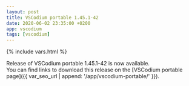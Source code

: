 ```yaml
---
layout: post
title: VSCodium portable 1.45.1-42
date: 2020-06-02 23:35:00 +0200
app: vscodium
tags: [vscodium]
---
```

{% include vars.html %}

Release of VSCodium portable 1.45.1-42 is now available.<br />
You can find links to download this release on the [VSCodium portable page]({{ var_seo_url | append: '/app/vscodium-portable/' }}).